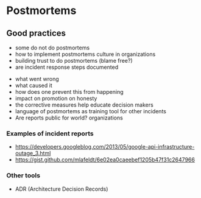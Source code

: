 # Postmortems

## Good practices

* some do not do postmortems
* how to implement postmortems culture in organizations
* building trust to do postmortems (blame free?)
* are incident response steps documented

- what went wrong
- what caused it
- how does one prevent this from happening
- impact on promotion on honesty
- the corrective measures help educate decision makers
- language of postmortems as training tool for other incidents
- Are reports public for world? organizations

### Examples of incident reports

* https://developers.googleblog.com/2013/05/google-api-infrastructure-outage_3.html
* https://gist.github.com/mlafeldt/6e02ea0caeebef1205b47f31c2647966

### Other tools

* ADR (Architecture Decision Records)
